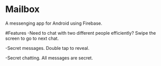 # Mailbox
A messenging app for Android using Firebase.

#Features
-Need to chat with two different people efficiently? Swipe the screen to go to next chat.

-Secret messages. Double tap to reveal.

-Secret chatting. All messages are secret.
